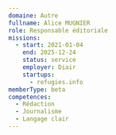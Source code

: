 ```yaml
---
domaine: Autre
fullname: Alice MUGNIER
role: Responsable éditoriale
missions:
  - start: 2021-01-04
    end: 2025-12-24
    status: service
    employer: Diair
    startups:
      - refugies.info
memberType: beta
competences:
  - Rédaction
  - Journalisme
  - Langage clair
---
```

